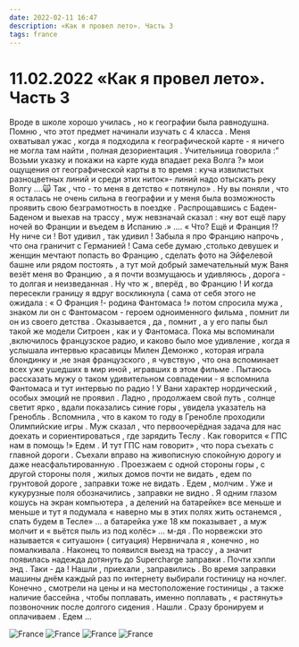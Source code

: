 ```yaml
---
date: 2022-02-11 16:47
description: «Как я провел лето». Часть 3
tags: france
---
```

# 11.02.2022 «Как я провел лето». Часть 3

Вроде в школе хорошо училась , но к географии была равнодушна. Помню , что этот предмет начинали изучать с 4 класса . Меня охватывал ужас , когда я подходила к географической карте - я ничего не могла там найти , полная дезориентация . Учительница говорила :” Возьми указку и покажи на карте куда впадает река Волга ?» мои ощущения от географической карты в то время : куча извилистых разноцветных линий и среди этих ниток»- линий надо отыскать реку Волгу ….🙀 Так , что - то меня в детство « потянуло» . Ну вы поняли , что я осталась не очень сильна в географии и у меня была возможность проявить свою безграмотность в поездке . Распрощавшись с Баден- Баденом и выехав на трассу , муж невзначай сказал : «ну вот ещё пару ночей во Франции и въедем в Испанию .» …. « Что? Ещё и Франция !? Ну ниче си ! Вот удивил , так удивил ! Забыла я про Францию напрочь , что она граничит с Германией ! Сама себе думаю ,столько девушек и женщин мечтают попасть во Францию , сделать фото на Эйфелевой башне или рядом постоять , а тут мой добрый замечательный муж Ваня везёт меня во Францию , а я почти возмущаюсь и удивляюсь , дорога - то долгая и неизведанная . Ну что ж , вперёд , во Францию ! И когда пересекли границу я вдруг воскликнула ( сама от себя этого не ожидала : « О Франция !- родина Фантомаса !» потом спросила мужа , знаком ли он с Фантомасом - героем одноименного фильма , помнит ли он из своего детства . Оказывается , да , помнит , а у его папы был такой же модели Ситроен , как и у Фантомаса. Пока мы вспоминали ,включилось французское радио, и каково было мое удивление , когда я услышала интервью красавицы Милен Демонжо , которая играла блондинку и ,не зная французского , я чувствую , что она вспоминает всех уже ушедших в мир иной , игравших в этом фильме . Пытаюсь рассказать мужу о таком удивительном совпадении - я вспомнила Фантомаса и тут интервью по радио ! У Вани характер нордический , особых эмоций не проявил . Ладно , продолжаем свой путь , солнце светит ярко , вдали показались синие горы , увидела указатель на Гренобль . Вспомнила , что в каком то году в Гренобле проходили Олимпийские игры . Муж сказал , что первоочерёдная задача для нас доехать и сориентироваться , где зарядить Теслу . Как говорится « ГПС нам в помощь !» Едем . И тут ГПС нам говорит» , что пора съехать с главной дороги . Съехали вправо на живописную спокойную дорогу и даже неасфальтированную . Проезжаем с одной стороны горы , с другой стороны поля , жилых домов почти не видать , едем по грунтовой дороге , заправки тоже не видать . Едем , молчим . Уже и кукурузные поля обозначились , заправки не видно . Я одним глазом кошусь на экран компьютера , а делений на батарейке» все меньше и меньше и тут я подумала « наверно мы в этих полях жить останемся , спать будем в Тесле» … а батарейка уже 18 км показывает , а муж молчит и « вьётся пыль из под колёс» … м-дя . По норвежски это называется « ситуашон» ( ситуация) Нервничала я , конечно , но помалкивала . Наконец то появился выезд на трассу , а значит появилась надежда дотянуть до Supercharge заправки . Почти хэппи энд . Таки - да ! Нашли , приехали , заправились . Во время заправки машины днём каждый раз по интернету выбирали гостиницу на ночлег. Конечно , смотрели на цены и на местоположение гостиницы , а также наличие бассейна , чтобы поплавать, именно поплавать , « растянуть» позвоночник после долгого сидения . Нашли . Сразу бронируем и оплачиваем . Едем …


![France](/images/breakfast_in_france.jpeg)
![France](/images/french_hotel.jpeg)
![France](/images/narrow_road_in_france.jpeg)
![France](/images/tesla_dashboard.jpeg)
